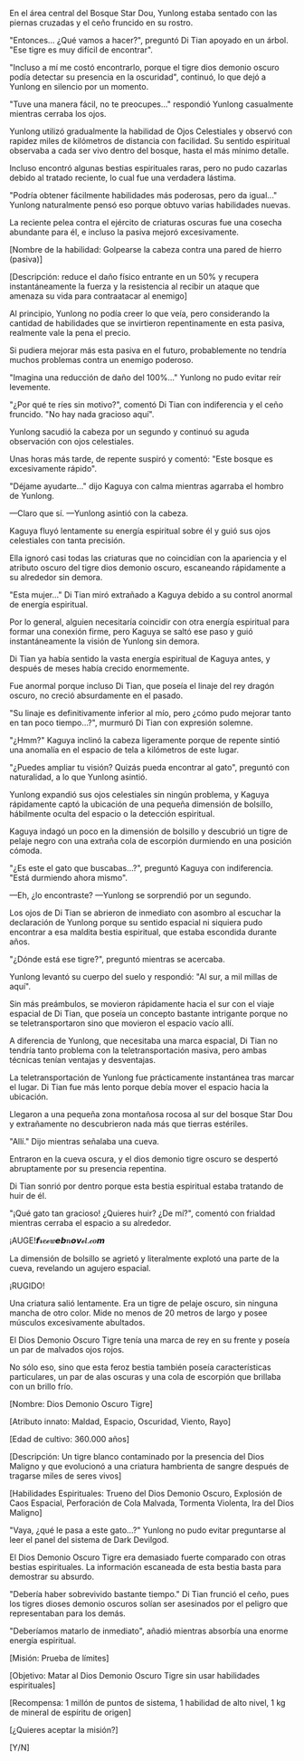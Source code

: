 
En el área central del Bosque Star Dou, Yunlong estaba sentado con las piernas cruzadas y el ceño fruncido en su rostro.

"Entonces... ¿Qué vamos a hacer?", preguntó Di Tian apoyado en un árbol. "Ese tigre es muy difícil de encontrar".

"Incluso a mí me costó encontrarlo, porque el tigre dios demonio oscuro podía detectar su presencia en la oscuridad", continuó, lo que dejó a Yunlong en silencio por un momento.

"Tuve una manera fácil, no te preocupes..." respondió Yunlong casualmente mientras cerraba los ojos.

Yunlong utilizó gradualmente la habilidad de Ojos Celestiales y observó con rapidez miles de kilómetros de distancia con facilidad. Su sentido espiritual observaba a cada ser vivo dentro del bosque, hasta el más mínimo detalle.

Incluso encontró algunas bestias espirituales raras, pero no pudo cazarlas debido al tratado reciente, lo cual fue una verdadera lástima.

"Podría obtener fácilmente habilidades más poderosas, pero da igual..." Yunlong naturalmente pensó eso porque obtuvo varias habilidades nuevas.

La reciente pelea contra el ejército de criaturas oscuras fue una cosecha abundante para él, e incluso la pasiva mejoró excesivamente.

[Nombre de la habilidad: Golpearse la cabeza contra una pared de hierro (pasiva)]

[Descripción: reduce el daño físico entrante en un 50% y recupera instantáneamente la fuerza y ​​la resistencia al recibir un ataque que amenaza su vida para contraatacar al enemigo]

Al principio, Yunlong no podía creer lo que veía, pero considerando la cantidad de habilidades que se invirtieron repentinamente en esta pasiva, realmente vale la pena el precio.

Si pudiera mejorar más esta pasiva en el futuro, probablemente no tendría muchos problemas contra un enemigo poderoso.

"Imagina una reducción de daño del 100%..." Yunlong no pudo evitar reír levemente.

"¿Por qué te ríes sin motivo?", comentó Di Tian con indiferencia y el ceño fruncido. "No hay nada gracioso aquí".

Yunlong sacudió la cabeza por un segundo y continuó su aguda observación con ojos celestiales.

Unas horas más tarde, de repente suspiró y comentó: "Este bosque es excesivamente rápido".

"Déjame ayudarte..." dijo Kaguya con calma mientras agarraba el hombro de Yunlong.

—Claro que sí. —Yunlong asintió con la cabeza.

Kaguya fluyó lentamente su energía espiritual sobre él y guió sus ojos celestiales con tanta precisión.

Ella ignoró casi todas las criaturas que no coincidían con la apariencia y el atributo oscuro del tigre dios demonio oscuro, escaneando rápidamente a su alrededor sin demora.

"Esta mujer..." Di Tian miró extrañado a Kaguya debido a su control anormal de energía espiritual.

Por lo general, alguien necesitaría coincidir con otra energía espiritual para formar una conexión firme, pero Kaguya se saltó ese paso y guió instantáneamente la visión de Yunlong sin demora.

Di Tian ya había sentido la vasta energía espiritual de Kaguya antes, y después de meses había crecido enormemente.

Fue anormal porque incluso Di Tian, ​​​​que poseía el linaje del rey dragón oscuro, no creció absurdamente en el pasado.

"Su linaje es definitivamente inferior al mío, pero ¿cómo pudo mejorar tanto en tan poco tiempo...?", murmuró Di Tian con expresión solemne.

"¿Hmm?" Kaguya inclinó la cabeza ligeramente porque de repente sintió una anomalía en el espacio de tela a kilómetros de este lugar.

"¿Puedes ampliar tu visión? Quizás pueda encontrar al gato", preguntó con naturalidad, a lo que Yunlong asintió.

Yunlong expandió sus ojos celestiales sin ningún problema, y ​​Kaguya rápidamente captó la ubicación de una pequeña dimensión de bolsillo, hábilmente oculta del espacio o la detección espiritual.

Kaguya indagó un poco en la dimensión de bolsillo y descubrió un tigre de pelaje negro con una extraña cola de escorpión durmiendo en una posición cómoda.

"¿Es este el gato que buscabas...?", preguntó Kaguya con indiferencia. "Está durmiendo ahora mismo".

—Eh, ¿lo encontraste? —Yunlong se sorprendió por un segundo.

Los ojos de Di Tian se abrieron de inmediato con asombro al escuchar la declaración de Yunlong porque su sentido espacial ni siquiera pudo encontrar a esa maldita bestia espiritual, que estaba escondida durante años.

"¿Dónde está ese tigre?", preguntó mientras se acercaba.

Yunlong levantó su cuerpo del suelo y respondió: "Al sur, a mil millas de aquí".

Sin más preámbulos, se movieron rápidamente hacia el sur con el viaje espacial de Di Tian, ​​que poseía un concepto bastante intrigante porque no se teletransportaron sino que movieron el espacio vacío allí.

A diferencia de Yunlong, que necesitaba una marca espacial, Di Tian no tendría tanto problema con la teletransportación masiva, pero ambas técnicas tenían ventajas y desventajas.

La teletransportación de Yunlong fue prácticamente instantánea tras marcar el lugar. Di Tian fue más lento porque debía mover el espacio hacia la ubicación.

Llegaron a una pequeña zona montañosa rocosa al sur del bosque Star Dou y extrañamente no descubrieron nada más que tierras estériles.

"Allí." Dijo mientras señalaba una cueva.

Entraron en la cueva oscura, y el dios demonio tigre oscuro se despertó abruptamente por su presencia repentina.

Di Tian sonrió por dentro porque esta bestia espiritual estaba tratando de huir de él.

"¡Qué gato tan gracioso! ¿Quieres huir? ¿De mí?", comentó con frialdad mientras cerraba el espacio a su alrededor.

¡AUGE!𝙛𝓻𝒆𝓮𝒘𝙚𝙗𝒏𝙤𝙫𝓮𝒍.𝓬𝒐𝙢

La dimensión de bolsillo se agrietó y literalmente explotó una parte de la cueva, revelando un agujero espacial.

¡RUGIDO!

Una criatura salió lentamente. Era un tigre de pelaje oscuro, sin ninguna mancha de otro color. Mide no menos de 20 metros de largo y posee músculos excesivamente abultados.

El Dios Demonio Oscuro Tigre tenía una marca de rey en su frente y poseía un par de malvados ojos rojos.

No sólo eso, sino que esta feroz bestia también poseía características particulares, un par de alas oscuras y una cola de escorpión que brillaba con un brillo frío.

[Nombre: Dios Demonio Oscuro Tigre]

[Atributo innato: Maldad, Espacio, Oscuridad, Viento, Rayo]

[Edad de cultivo: 360.000 años]

[Descripción: Un tigre blanco contaminado por la presencia del Dios Maligno y que evolucionó a una criatura hambrienta de sangre después de tragarse miles de seres vivos]

[Habilidades Espirituales: Trueno del Dios Demonio Oscuro, Explosión de Caos Espacial, Perforación de Cola Malvada, Tormenta Violenta, Ira del Dios Maligno]

"Vaya, ¿qué le pasa a este gato...?" Yunlong no pudo evitar preguntarse al leer el panel del sistema de Dark Devilgod.

El Dios Demonio Oscuro Tigre era demasiado fuerte comparado con otras bestias espirituales. La información escaneada de esta bestia basta para demostrar su absurdo.

"Debería haber sobrevivido bastante tiempo." Di Tian frunció el ceño, pues los tigres dioses demonio oscuros solían ser asesinados por el peligro que representaban para los demás.

"Deberíamos matarlo de inmediato", añadió mientras absorbía una enorme energía espiritual.

[Misión: Prueba de límites]

[Objetivo: Matar al Dios Demonio Oscuro Tigre sin usar habilidades espirituales]

[Recompensa: 1 millón de puntos de sistema, 1 habilidad de alto nivel, 1 kg de mineral de espíritu de origen]

[¿Quieres aceptar la misión?]

[Y/N]